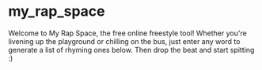 # my_rap_space
Welcome to My Rap Space, the free online freestyle tool! Whether you're livening up the playground or chilling on the bus, just enter any word to generate a list of rhyming ones below. Then drop the beat and start spitting :)
